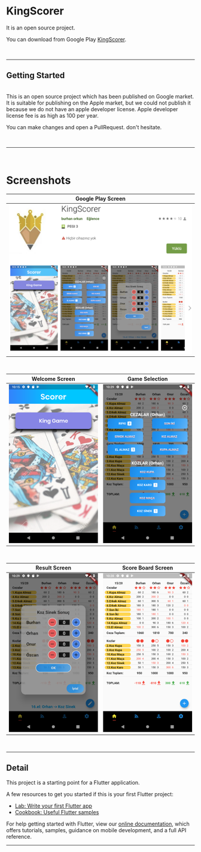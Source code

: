 # KingScorer

It is an open source project.

You can download from Google Play [KingScorer](https://play.google.com/store/apps/details?id=com.orkun.kingscorer&gl=TR).

<br>

---

## Getting Started

<br>
This is an open source project which has been published on Google market. It is suitable for publishing on the Apple market, but we could not publish it because we do not have an apple developer license. Apple developer license fee is as high as 100 per year.

You can make changes and open a PullRequest. don't hesitate.

<br>

---

<br>

# Screenshots

|      Google Play Screen       |
| :---------------------------: |
| ![](./assets/screenshot1.png) |

<br>

|        Welcome Screen         |        Game Selection         |
| :---------------------------: | :---------------------------: |
| ![](./assets/screenshot2.png) | ![](./assets/screenshot3.png) |

<br>

|         Result Screen         |      Score Board Screen       |
| :---------------------------: | :---------------------------: |
| ![](./assets/screenshot4.png) | ![](./assets/screenshot5.png) |

<br>

---

## Detail

This project is a starting point for a Flutter application.

A few resources to get you started if this is your first Flutter project:

- [Lab: Write your first Flutter app](https://flutter.io/docs/get-started/codelab)
- [Cookbook: Useful Flutter samples](https://flutter.io/docs/cookbook)

For help getting started with Flutter, view our
[online documentation](https://flutter.io/docs), which offers tutorials,
samples, guidance on mobile development, and a full API reference.

---
